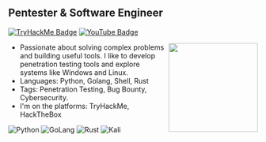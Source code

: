 ## Pentester & Software Engineer
[![TryHackMe Badge](https://img.shields.io/badge/-TryHackMe-black?style=for-the-badge&logo=tryhackme&logoColor=white&link=https://tryhackme.com/p/yhk0)](https://tryhackme.com/p/yhk0)
[![YouTube Badge](https://img.shields.io/badge/-Youtube-d14836?style=for-the-badge&logo=YouTube&logoColor=white&link=https://youtube.com/@yhkdev)](https://youtube.com/yhkdev)

<img height="180" src="https://github-readme-stats.vercel.app/api?username=yhk0&show_icons=true&theme=gotham" align="right"/>

- Passionate about solving complex problems and building useful tools.
I like to develop penetration testing tools and explore systems like Windows and Linux.
- Languages: Python, Golang, Shell, Rust
- Tags: Penetration Testing, Bug Bounty, Cybersecurity. 
- I'm on the platforms: TryHackMe, HackTheBox


![Python](https://img.shields.io/badge/python-0077b5?style=for-the-badge&logo=python&logoColor=white&color=black)
![GoLang](https://img.shields.io/badge/golang-0077b5?style=for-the-badge&logo=go&logoColor=white&color=black)
![Rust](https://img.shields.io/badge/rust-0077b5?style=for-the-badge&logo=rust&logoColor=white&color=black)
![Kali](https://img.shields.io/badge/kali-1DA1F2?style=for-the-badge&logo=kalilinux&logoColor=white&color=black)
